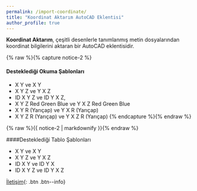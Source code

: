 ```yaml
---
permalink: /import-coordinate/
title: "Koordinat Aktarım AutoCAD Eklentisi"
author_profile: true
---
```

**Koordinat Aktarım**, çeşitli desenlerle tanımlanmış metin dosyalarından koordinat bilgilerini aktaran bir AutoCAD eklentisidir.


{% raw %}{% capture notice-2 %}
#### Desteklediği Okuma Şablonları

* X Y ve X Y
* X Y Z ve Y X Z
* ID X Y Z ve ID Y X Z,
* X Y Z Red Green Blue ve Y X Z Red Green Blue
* X Y R (Yarıçap) ve Y X R (Yarıçap)
* X Y Z R (Yarıçap) ve Y X Z R (Yarıçap)
{% endcapture %}{% endraw %}

<div class="notice">{% raw %}{{ notice-2 | markdownify }}{% endraw %}</div>

####Desteklediği Tablo Şablonları

- X Y ve X Y
- X Y Z ve Y X Z
- ID X Y ve ID Y X
- ID X Y Z ve ID Y X Z

[İletişim](https://eykaraduman.github.io/contact/){: .btn .btn--info}


